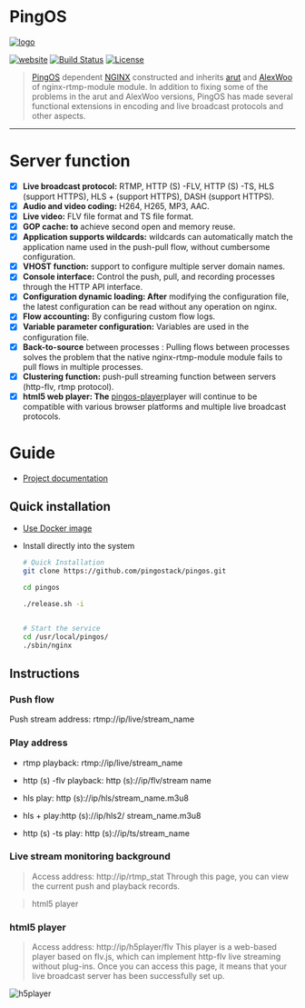 # PingOS

[![logo](doc/img/logo-banner-white-400x200.png)](https://pingos.io)

[![website](https://img.shields.io/badge/website-https://pingos.io-red.svg)](https://pingos.io) [![Build Status](https://travis-ci.com/pingostack/pingos.svg?branch=master)](https://travis-ci.com/pingostack/pingos) [![License](https://img.shields.io/badge/License-BSD%203--Clause-blue.svg)](https://opensource.org/licenses/BSD-3-Clause)


 > [PingOS](https://pingos.io/docs/zh/quick-start) dependent [NGINX](https://github.com/nginx/nginx) constructed and inherits [arut](https://github.com/arut/nginx-rtmp-module) and [AlexWoo](https://github.com/AlexWoo/nginx-rtmp-module) of nginx-rtmp-module module. In addition to fixing some of the problems in the arut and AlexWoo versions, PingOS has made several functional extensions in encoding and live broadcast protocols and other aspects.


---

# Server function

- [x] **Live broadcast protocol:** RTMP, HTTP (S) -FLV, HTTP (S) -TS, HLS (support HTTPS), HLS + (support HTTPS), DASH (support HTTPS).
- [x] **Audio and video coding:**  H264, H265, MP3, AAC.
- [x] **Live video:** FLV file format and TS file format.
- [x] **GOP cache: to** achieve second open and memory reuse.
- [x] **Application supports wildcards:**  wildcards can automatically match the application name used in the push-pull flow, without cumbersome configuration.
- [x] **VHOST function:** support to configure multiple server domain names.
- [x] **Console interface:** Control the push, pull, and recording processes through the HTTP API interface.
- [x] **Configuration dynamic loading: After** modifying the configuration file, the latest configuration can be read without any operation on nginx.
- [x] **Flow accounting:** By configuring custom flow logs.
- [x] **Variable parameter configuration:** Variables are used in the configuration file.
- [x] **Back-to-source** between processes : Pulling flows between processes solves the problem that the native nginx-rtmp-module module fails to pull flows in multiple processes.
- [x] **Clustering function:** push-pull streaming function between servers (http-flv, rtmp protocol).
- [x] **html5 web player: The** [pingos-player](https://github.com/pingostack/pingos-player)player will continue to be compatible with various browser platforms and multiple live broadcast protocols.

# Guide

- [Project documentation](https://pingos.io/docs/zh/quick-start)

## Quick installation

- [Use Docker image](docker/README.md)

- Install directly into the system
    ```bash
   # Quick Installation
    git clone https://github.com/pingostack/pingos.git

    cd pingos

    ./release.sh -i

   
    # Start the service 
    cd /usr/local/pingos/
    ./sbin/nginx
    ```

## Instructions

### Push flow

Push stream address: rtmp://ip/live/stream_name

### Play address

- rtmp playback: rtmp://ip/live/stream_name

- http (s) -flv playback: http (s)://ip/flv/stream name

- hls play: http (s)://ip/hls/stream_name.m3u8

- hls + play:http (s)://ip/hls2/ stream_name.m3u8
- http (s) -ts play: http (s)://ip/ts/stream_name

### Live stream monitoring background

> Access address: http://ip/rtmp_stat Through this page, you can view the current push and playback records.

> html5 player


### html5 player

> Access address: http://ip/h5player/flv This player is a web-based player based on flv.js, which can implement http-flv live streaming without plug-ins. Once you can access this page, it means that your live broadcast server has been successfully set up.


![h5player](doc/img/flvplayer.png)
<div class="article__content" markdown="1">
